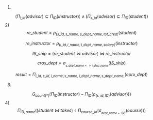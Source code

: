 1)
$$
(Π_{i\_id}(advisor)⊆ Π_{ID}(instructor))∧(Π_{s\_id}(advisor)⊆ Π_{ID}(student))
$$
2)
$$
re\_student = ρ_{(s\_id, s\_name, s\_dept\_name, tot\_cred)}(student)
$$

$$
re\_instructor = ρ_{(i\_id, i\_name, i\_dept\_name, salary)}(instructor)
$$

$$
IS\_ship=(re\_student⋈advisor)⋈re\_instructor
$$

$$
crox\_dept =σ_{_{s\_dept\_name <> i\_dep\_name }}(IS\_ship)
$$

$$
result =Π_{i\_id, s\_id,i\_name, s\_name,i\_dept\_name, s\_dept\_name, }(corx\_dept)
$$

3)
$$
G_{count(*)}(Π_{ID}(instructor)-Π_{ID}(ρ_{(s\_id, ID)}(advisor)))
$$
4)
$$
Π_{ID, name}((student⋈takes)÷Π_{course\_id}(σ_{_{dept\_name='SE'}}(course)))
$$

